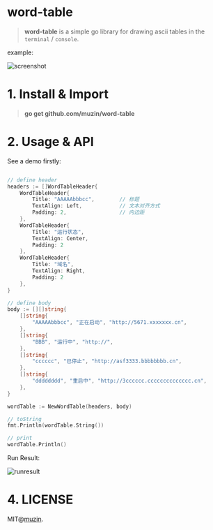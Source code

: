 # word-table

> **word-table** is a simple go library for drawing ascii tables in the `terminal` / `console`. 


example:

![screenshot](https://mithub.oss-cn-beijing.aliyuncs.com/data/files/wordtable/img.png)


# 1. Install & Import

> **go get github.com/muzin/word-table**



# 2. Usage & API

See a demo firstly:

```go

// define header
headers := []WordTableHeader{
    WordTableHeader{ 
    	Title: "AAAAAbbbcc",        // 标题
    	TextAlign: Left,            // 文本对齐方式
    	Padding: 2,                 // 内边距
    },
    WordTableHeader{ 
    	Title: "运行状态", 
    	TextAlign: Center, 
    	Padding: 2 
    },
    WordTableHeader{ 
    	Title: "域名", 
    	TextAlign: Right, 
    	Padding: 2 
    },
}

// define body
body := [][]string{
    []string{
        "AAAAAbbbcc", "正在启动", "http://5671.xxxxxxx.cn",
    },
    []string{
        "BBB", "运行中", "http://",
    },
    []string{
        "cccccc", "已停止", "http://asf3333.bbbbbbbb.cn",
    },
    []string{
        "dddddddd", "重启中", "http://3cccccc.cccccccccccccc.cn",
    },
}

wordTable := NewWordTable(headers, body)

// toString
fmt.Println(wordTable.String())

// print
wordTable.Println()

```

Run Result:

![runresult](https://mithub.oss-cn-beijing.aliyuncs.com/data/files/wordtable/img.png)




# 4. LICENSE

MIT@[muzin](https://github.com/muzin).

